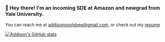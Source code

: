 ### 🚴 Hey there! I'm an incoming SDE at Amazon and newgrad from Yale University.

You can reach me at [addisongoolsbee@gmail.com](mailto:addisongoolsbee@gmail.com), or check out my [resume](https://addisongoolsbee.com/resume.pdf)

[![Addison's GitHub stats](https://github-readme-stats-addisongoolsbees-projects.vercel.app/api?username=addisongoolsbee&hide=issues&show_icons=true&theme=transparent&rank_icon=github&number_format=long)](https://github.com/addisongoolsbee/github-readme-stats)


